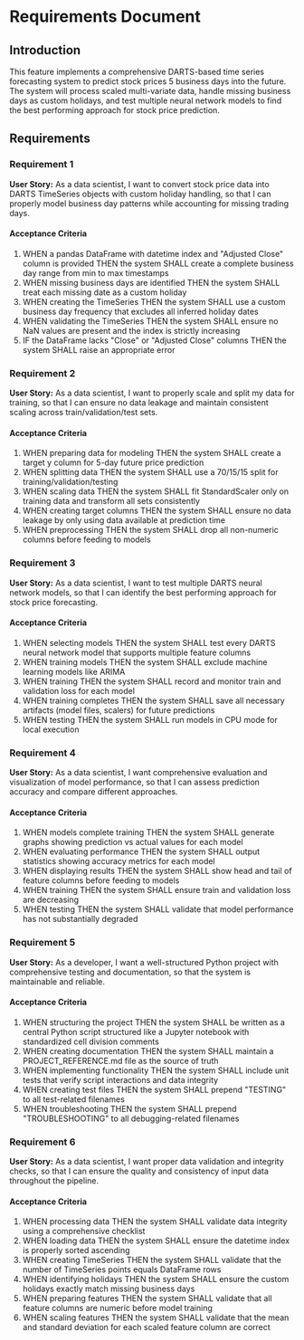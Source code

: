 # Requirements Document

## Introduction

This feature implements a comprehensive DARTS-based time series forecasting system to predict stock prices 5 business days into the future. The system will process scaled multi-variate data, handle missing business days as custom holidays, and test multiple neural network models to find the best performing approach for stock price prediction.

## Requirements

### Requirement 1

**User Story:** As a data scientist, I want to convert stock price data into DARTS TimeSeries objects with custom holiday handling, so that I can properly model business day patterns while accounting for missing trading days.

#### Acceptance Criteria

1. WHEN a pandas DataFrame with datetime index and "Adjusted Close" column is provided THEN the system SHALL create a complete business day range from min to max timestamps
2. WHEN missing business days are identified THEN the system SHALL treat each missing date as a custom holiday
3. WHEN creating the TimeSeries THEN the system SHALL use a custom business day frequency that excludes all inferred holiday dates
4. WHEN validating the TimeSeries THEN the system SHALL ensure no NaN values are present and the index is strictly increasing
5. IF the DataFrame lacks "Close" or "Adjusted Close" columns THEN the system SHALL raise an appropriate error

### Requirement 2

**User Story:** As a data scientist, I want to properly scale and split my data for training, so that I can ensure no data leakage and maintain consistent scaling across train/validation/test sets.

#### Acceptance Criteria

1. WHEN preparing data for modeling THEN the system SHALL create a target y column for 5-day future price prediction
2. WHEN splitting data THEN the system SHALL use a 70/15/15 split for training/validation/testing
3. WHEN scaling data THEN the system SHALL fit StandardScaler only on training data and transform all sets consistently
4. WHEN creating target columns THEN the system SHALL ensure no data leakage by only using data available at prediction time
5. WHEN preprocessing THEN the system SHALL drop all non-numeric columns before feeding to models

### Requirement 3

**User Story:** As a data scientist, I want to test multiple DARTS neural network models, so that I can identify the best performing approach for stock price forecasting.

#### Acceptance Criteria

1. WHEN selecting models THEN the system SHALL test every DARTS neural network model that supports multiple feature columns
2. WHEN training models THEN the system SHALL exclude machine learning models like ARIMA
3. WHEN training THEN the system SHALL record and monitor train and validation loss for each model
4. WHEN training completes THEN the system SHALL save all necessary artifacts (model files, scalers) for future predictions
5. WHEN testing THEN the system SHALL run models in CPU mode for local execution

### Requirement 4

**User Story:** As a data scientist, I want comprehensive evaluation and visualization of model performance, so that I can assess prediction accuracy and compare different approaches.

#### Acceptance Criteria

1. WHEN models complete training THEN the system SHALL generate graphs showing prediction vs actual values for each model
2. WHEN evaluating performance THEN the system SHALL output statistics showing accuracy metrics for each model
3. WHEN displaying results THEN the system SHALL show head and tail of feature columns before feeding to models
4. WHEN training THEN the system SHALL ensure train and validation loss are decreasing
5. WHEN testing THEN the system SHALL validate that model performance has not substantially degraded

### Requirement 5

**User Story:** As a developer, I want a well-structured Python project with comprehensive testing and documentation, so that the system is maintainable and reliable.

#### Acceptance Criteria

1. WHEN structuring the project THEN the system SHALL be written as a central Python script structured like a Jupyter notebook with standardized cell division comments
2. WHEN creating documentation THEN the system SHALL maintain a PROJECT_REFERENCE.md file as the source of truth
3. WHEN implementing functionality THEN the system SHALL include unit tests that verify script interactions and data integrity
4. WHEN creating test files THEN the system SHALL prepend "TESTING" to all test-related filenames
5. WHEN troubleshooting THEN the system SHALL prepend "TROUBLESHOOTING" to all debugging-related filenames

### Requirement 6

**User Story:** As a data scientist, I want proper data validation and integrity checks, so that I can ensure the quality and consistency of input data throughout the pipeline.

#### Acceptance Criteria

1. WHEN processing data THEN the system SHALL validate data integrity using a comprehensive checklist
2. WHEN loading data THEN the system SHALL ensure the datetime index is properly sorted ascending
3. WHEN creating TimeSeries THEN the system SHALL validate that the number of TimeSeries points equals DataFrame rows
4. WHEN identifying holidays THEN the system SHALL ensure the custom holidays exactly match missing business days
5. WHEN preparing features THEN the system SHALL validate that all feature columns are numeric before model training
6. WHEN scaling features THEN the system SHALL validate that the mean and standard deviation for each scaled feature column are correct